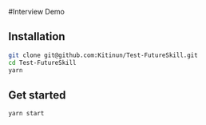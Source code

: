#Interview Demo

## Installation
```bash
git clone git@github.com:Kitinun/Test-FutureSkill.git
cd Test-FutureSkill
yarn
```
## Get started
```bash
yarn start
